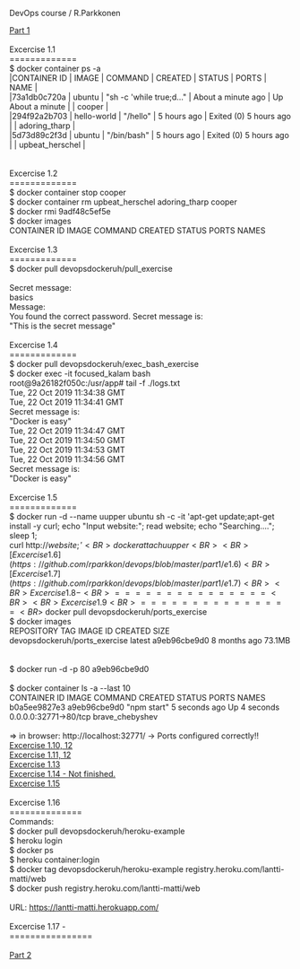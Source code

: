 DevOps course / R.Parkkonen

[Part 1](https://github.com/rparkkon/devops/tree/master/part1)
<BR>
<BR>Excercise 1.1
<BR>=============
<BR> $ docker container ps -a
<BR>
|CONTAINER ID    |    IMAGE          |          COMMAND       |      CREATED       |    STATUS         | PORTS  |    NAME        |
<BR>|73a1db0c720a    |    ubuntu          |  "sh -c 'while true;d…" |  About a minute ago |  Up About a minute          |            |      cooper    |
<BR>|294f92a2b703    |    hello-world     |  "/hello"               |  5 hours ago        |  Exited (0) 5 hours ago     |            |      adoring_tharp   |
<BR>|5d73d89c2f3d    |    ubuntu          |  "/bin/bash"            |  5 hours ago        |  Exited (0) 5 hours ago     |            |      upbeat_herschel |
<BR>  
<BR>Excercise 1.2
<BR>=============
<BR> $ docker container stop cooper
<BR> $ docker container rm upbeat_herschel adoring_tharp cooper
<BR> $ docker rmi 9adf48c5ef5e
<BR> $ docker images
<BR>CONTAINER ID        IMAGE               COMMAND             CREATED             STATUS              PORTS               NAMES
<BR>
<BR>Excercise 1.3
<BR>=============
<BR>$ docker pull devopsdockeruh/pull_exercise 
<BR>
<BR>Secret message: 
<BR>basics
<BR>Message:
<BR>You found the correct password. Secret message is:
<BR>"This is the secret message"
<BR>
<BR>Excercise 1.4
<BR>=============
<BR>$ docker pull devopsdockeruh/exec_bash_exercise 
<BR>$ docker exec -it focused_kalam bash
<BR>root@9a26182f050c:/usr/app# tail -f ./logs.txt
<BR>Tue, 22 Oct 2019 11:34:38 GMT
<BR>Tue, 22 Oct 2019 11:34:41 GMT
<BR>Secret message is:
<BR>"Docker is easy"
<BR>Tue, 22 Oct 2019 11:34:47 GMT
<BR>Tue, 22 Oct 2019 11:34:50 GMT
<BR>Tue, 22 Oct 2019 11:34:53 GMT
<BR>Tue, 22 Oct 2019 11:34:56 GMT
<BR>Secret message is:
<BR>"Docker is easy"
<BR>
<BR>Excercise 1.5
<BR>=============
<BR>$ docker run -d  --name uupper ubuntu sh -c -it 'apt-get update;apt-get install -y curl; echo "Input website:"; read website; echo "Searching...."; sleep 1; <BR>curl http://$website;'
<BR>docker attach  uupper
<BR>
<BR>
[Excercise 1.6](https://github.com/rparkkon/devops/blob/master/part1/e1.6)
<BR>
[Excercise 1.7](https://github.com/rparkkon/devops/blob/master/part1/e1.7)
<BR>
<BR>Excercise 1.8 -
<BR>===============
<BR>
<BR>Excercise 1.9
<BR>===============
<BR>$ docker pull devopsdockeruh/ports_exercise
<BR>$ docker images
<BR>REPOSITORY                              TAG                 IMAGE ID            CREATED             SIZE
<BR>devopsdockeruh/ports_exercise           latest              a9eb96cbe9d0        8 months ago        73.1MB
<BR>
<BR>
<BR>$ docker run -d -p 80 a9eb96cbe9d0
<BR>
<BR>$ docker container ls -a --last 10
<BR>CONTAINER ID        IMAGE               COMMAND                  CREATED              STATUS                          PORTS                   NAMES
<BR>b0a5ee9827e3        a9eb96cbe9d0        "npm start"              5 seconds ago        Up 4 seconds                    0.0.0.0:32771->80/tcp   brave_chebyshev
<BR>
<BR>=> in browser: http://localhost:32771/  -> Ports configured correctly!!
<BR>
[Excercise 1.10, 12](https://github.com/rparkkon/devops/blob/master/part1/e1.10)
<BR>
[Excercise 1.11, 12](https://github.com/rparkkon/devops/blob/master/part1/e1.11)
<BR>
[Excercise 1.13](https://github.com/rparkkon/devops/blob/master/part1/e1.13)
<BR>
[Excercise 1.14 - Not finished.](https://github.com/rparkkon/devops/blob/master/part1/e1.14)
<BR>
[Excercise 1.15](https://github.com/rparkkon/devops/blob/master/part1/e1.15)
<BR>
<BR>Excercise 1.16
<BR>==============
<BR>Commands:
<BR>$ docker pull devopsdockeruh/heroku-example
<BR>$ heroku login
<BR>$ docker ps
<BR>$ heroku container:login
<BR>$ docker tag devopsdockeruh/heroku-example registry.heroku.com/lantti-matti/web
<BR>$ docker push registry.heroku.com/lantti-matti/web
<BR>
<BR>URL:  https://lantti-matti.herokuapp.com/
<BR>
<BR>Excercise 1.17 -
<BR>================
<BR>
<BR>
[Part 2](https://github.com/rparkkon/devops/tree/master/part2)
<BR>
